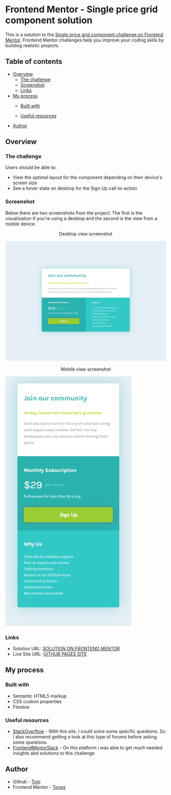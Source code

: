 # Frontend Mentor - Single price grid component solution

This is a solution to the [Single price grid component challenge on Frontend Mentor](https://www.frontendmentor.io/challenges/single-price-grid-component-5ce41129d0ff452fec5abbbc). Frontend Mentor challenges help you improve your coding skills by building realistic projects. 

## Table of contents

- [Overview](#overview)
  - [The challenge](#the-challenge)
  - [Screenshot](#screenshot)
  - [Links](#links)
- [My process](#my-process)
  - [Built with](#built-with)

  - [Useful resources](#useful-resources)
- [Author](#author)


## Overview

### The challenge

Users should be able to:

- View the optimal layout for the component depending on their device's screen size
- See a hover state on desktop for the Sign Up call-to-action

### Screenshot

Below there are two screenshots from the project. The first is the visualization if you're using a desktop and the second is the view from a mobile device.

<center>Desktop view screenshot</center>

![](images/desktop_view.jpg)



<center>Mobile view screenshot</center>

![](images/mobile_view.jpg)



### Links

- Solution URL: [SOLUTION ON FRONTEND MENTOR](https://www.frontendmentor.io/solutions/single-price-grid-component-using-flexbox-2jSwQYi5H)
- Live Site URL: [GITHUB PAGES SITE](https://toni-21.github.io/single-grid-component/)

## My process

### Built with

- Semantic HTML5 markup
- CSS custom properties
- Flexbox


### Useful resources

- [StackOverflow](https://stackoverflow.com/) - With this site, I could solve some specific questions. So I also recommend getting a look at this type of forums before asking some questions.
- [FrontendMentorSlack](https://frontendmentor.slack.com/) - On this platform i was able to get much needed insights abd solutions to this challenge

## Author

- Github - [Toni](https://github.com/toni-21/)
- Frontend Mentor - [Tones](https://www.frontendmentor.io/profile/toni-21)
